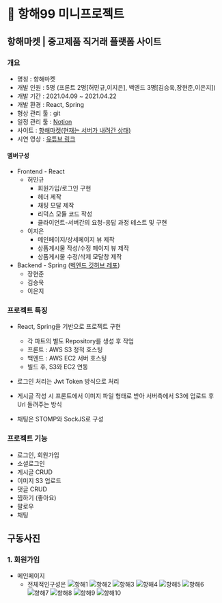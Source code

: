 # 🎊 항해99 미니프로젝트

## 항해마켓 | 중고제품 직거래 플랫폼 사이트

### 개요
- 명칭 : 항해마켓
- 개발 인원 : 5명 (프론트 2명[허민규,이지은], 백엔드 3명[김승욱,장현준,이은지])
- 개발 기간 : 2021.04.09 ~ 2021.04.22
- 개발 환경 : React, Spring
- 형상 관리 툴 : git
- 일정 관리 툴 : [Notion](https://www.notion.so/3295a6aca9bd411b9cc7b5eadb9239cb?v=002a8755c0414bf388614efa88f27d8a)
- 사이트 : [항해마켓(현재는 서버가 내려간 상태)](http://hanghaemarket.shop/)
- 시연 영상 : [유튜브 링크](https://youtube.com/watch?v=idAJS0OLPhY&feature=share)  

#### 멤버구성
+ Frontend - React
  + 허민규
    + 회원가입/로그인 구현
    + 헤더 제작
    + 채팅 모달 제작
    + 리덕스 모듈 코드 작성
    + 클라이언트-서버간의 요청-응답 과정 테스트 및 구현
  + 이지은
    + 메인페이지/상세페이지 뷰 제작
    + 상품게시물 작성/수정 페이지 뷰 제작
    + 상품게시물 수정/삭제 모달창 제작
+ Backend - Spring ([벡엔드 깃허브 레포](https://github.com/rlatmd0829/hanghae99_market)) 
  + 장현준
  + 김승욱
  + 이은지
  
### 프로젝트 특징
- React, Spring을 기반으로 프로젝트 구현

    - 각 파트의 별도 Repository를 생성 후 작업
    - 프론트 : AWS S3 정적 호스팅
    - 백엔드 : AWS EC2 서버 호스팅
    - 빌드 후, S3와 EC2 연동

- 로그인 처리는 Jwt Token 방식으로 처리
- 게시글 작성 시 프론트에서 이미지 파일 형태로 받아 서버측에서 S3에 업로드 후 Url 돌려주는 방식
- 채팅은 STOMP와 SockJS로 구성
  
### 프로젝트 기능

- 로그인, 회원가입
- 소셜로그인
- 게시글 CRUD
- 이미지 S3 업로드
- 댓글 CRUD
- 찜하기 (좋아요)
- 팔로우
- 채팅

## 구동사진

### 1. 회원가입
- 메인페이지
  - 전체적인구성은 
![항해1](https://user-images.githubusercontent.com/79818840/119585961-c76fb480-be06-11eb-9135-3f4b510d3d21.JPG)
![항해2](https://user-images.githubusercontent.com/79818840/119585965-cb033b80-be06-11eb-84fc-5db72df29391.JPG)
![항해3](https://user-images.githubusercontent.com/79818840/119585968-ccccff00-be06-11eb-88d8-8cffc50b94fc.JPG)
![항해4](https://user-images.githubusercontent.com/79818840/119585970-cdfe2c00-be06-11eb-8094-144f4c13704e.JPG)
![항해5](https://user-images.githubusercontent.com/79818840/119585972-cf2f5900-be06-11eb-8529-7c312a09c47c.JPG)
![항해6](https://user-images.githubusercontent.com/79818840/119585975-d0608600-be06-11eb-8d68-af7ca40929a2.JPG)
![항해7](https://user-images.githubusercontent.com/79818840/119585977-d191b300-be06-11eb-9235-d60254e32f50.JPG)
![항해8](https://user-images.githubusercontent.com/79818840/119585979-d2c2e000-be06-11eb-9aeb-324c5e9fd97f.JPG)
![항해9](https://user-images.githubusercontent.com/79818840/119585984-d35b7680-be06-11eb-94f8-8bc836a11f4b.JPG)
![항해10](https://user-images.githubusercontent.com/79818840/119585987-d48ca380-be06-11eb-9977-d88f446ba534.JPG)

